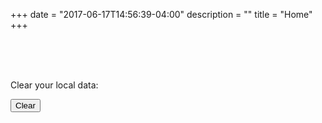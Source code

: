 +++
date = "2017-06-17T14:56:39-04:00"
description = ""
title = "Home"
+++

<br>
<form id='create-pass' hidden=true onsubmit='try{createPass();}catch(e){}return false'>
    <p>
        Welcome, new user!<br>
        First, create a password to encrypt your local data:<br>
    </p><br>
    Password:<br>
    <input type='password' id='pass'>
    Repeat password:<br>
    <input type='password' id='confirm'>
    <input type='submit'>
</form>

<form id='login' hidden=true onsubmit='try{login();}catch(e){}return false'>
    <p>
        Welcome!<br>
        Enter your password to access your local data:<br>
    </p><br>
    Password:<br>
    <input type='password' id='login-pass'>
    <input type='submit'>
</form>

<form id='reset' onsubmit='try{clearData();}catch(e){}return false'>
    <br><br>
    <p>Clear your local data:</p>
    <input type='submit' value='Clear'>
</form>

<script>
    if(load('hash') === null) {
        get('create-pass').hidden = false
    } else {
        get('login').hidden = false
    }
    function createPass() {
        if( get('pass').value === "" ){
            console.log("enter a password")
            return
        }
        if(get('pass').value !== get('confirm').value) {
            console.log("passwords don't match")
            return
        } 
        if(get('pass').value === get('confirm').value) {
            save('hash', {hash : hash512(get('pass').value)})
            
            console.log('pass created!')
            redirectWithPass('./wallets', get('pass').value)
            /*
            var enc = encrypt(get('pass').value, "This is my message and it is not very long.")
            console.log(enc)
            var dec = decrypt(get('pass').value, enc)
            console.log(dec)
            */
        }
    }
    function login() {
        if (load('hash').hash !== hash512(get('login-pass').value)) {
            console.log('Incorrect password')
        } else {
            console.log('login success!')
            redirectWithPass('./wallets', get('login-pass').value)
        }
    }
    function clearData() {
        localStorage.clear()
        window.location.reload(false);
    }
</script>